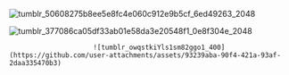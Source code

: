 ![tumblr_50608275b8ee5e8fc4e060c912e9b5cf_6ed49263_2048](https://github.com/user-attachments/assets/95bc07b3-e624-4a20-8629-a8ac3170770a)

















![tumblr_377086ca05df33ab01e58da3e20548f1_0e8f304e_2048](https://github.com/user-attachments/assets/0c16905d-6141-4ac7-90e8-52b2f0fcc3c1)
                   
                         ![tumblr_owqstkiYls1sm82ggo1_400](https://github.com/user-attachments/assets/93239aba-90f4-421a-93af-2daa335470b3)



